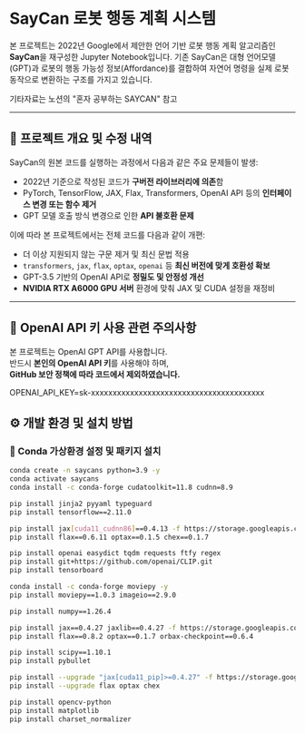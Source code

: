 # SayCan 로봇 행동 계획 시스템 

본 프로젝트는 2022년 Google에서 제안한 언어 기반 로봇 행동 계획 알고리즘인 **SayCan**을 재구성한 Jupyter Notebook입니다. 기존 SayCan은 대형 언어모델(GPT)과 로봇의 행동 가능성 정보(Affordance)를 결합하여 자연어 명령을 실제 로봇 동작으로 변환하는 구조를 가지고 있습니다.

기타자료는 노션의 "혼자 공부하는 SAYCAN" 참고

---

## 🔧 프로젝트 개요 및 수정 내역

SayCan의 원본 코드를 실행하는 과정에서 다음과 같은 주요 문제들이 발생:

- 2022년 기준으로 작성된 코드가 **구버전 라이브러리에 의존**함  
- PyTorch, TensorFlow, JAX, Flax, Transformers, OpenAI API 등의 **인터페이스 변경 또는 함수 제거**
- GPT 모델 호출 방식 변경으로 인한 **API 불호환 문제**

이에 따라 본 프로젝트에서는 전체 코드를 다음과 같이 개편:

- 더 이상 지원되지 않는 구문 제거 및 최신 문법 적용
- `transformers`, `jax`, `flax`, `optax`, `openai` 등 **최신 버전에 맞게 호환성 확보**
- GPT-3.5 기반의 OpenAI API로 **정밀도 및 안정성 개선**
- **NVIDIA RTX A6000 GPU 서버** 환경에 맞춰 JAX 및 CUDA 설정을 재정비

---
## 🔐 OpenAI API 키 사용 관련 주의사항

본 프로젝트는 OpenAI GPT API를 사용합니다.  
반드시 **본인의 OpenAI API 키**를 사용해야 하며,  
**GitHub 보안 정책에 따라 코드에서 제외하였습니다.**

OPENAI_API_KEY=sk-xxxxxxxxxxxxxxxxxxxxxxxxxxxxxxxxxxxxxxxx


## ⚙️ 개발 환경 및 설치 방법

### 🐍 Conda 가상환경 설정 및 패키지 설치

```bash
conda create -n saycans python=3.9 -y
conda activate saycans
conda install -c conda-forge cudatoolkit=11.8 cudnn=8.9

pip install jinja2 pyyaml typeguard
pip install tensorflow==2.11.0

pip install jax[cuda11_cudnn86]==0.4.13 -f https://storage.googleapis.com/jax-releases/jax_cuda_releases.html
pip install flax==0.6.11 optax==0.1.5 chex==0.1.7

pip install openai easydict tqdm requests ftfy regex
pip install git+https://github.com/openai/CLIP.git
pip install tensorboard

conda install -c conda-forge moviepy -y
pip install moviepy==1.0.3 imageio==2.9.0

pip install numpy==1.26.4

pip install jax==0.4.27 jaxlib==0.4.27 -f https://storage.googleapis.com/jax-releases/jax_cuda_releases.html
pip install flax==0.8.2 optax==0.1.7 orbax-checkpoint==0.6.4

pip install scipy==1.10.1
pip install pybullet

pip install --upgrade "jax[cuda11_pip]>=0.4.27" -f https://storage.googleapis.com/jax-releases/jax_cuda_releases.html
pip install --upgrade flax optax chex

pip install opencv-python
pip install matplotlib
pip install charset_normalizer
